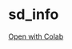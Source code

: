 # sd_info
[Open with Colab](https://colab.research.google.com/github/laksjdjf/sd_info/blob/main/sd_info.ipynb)
